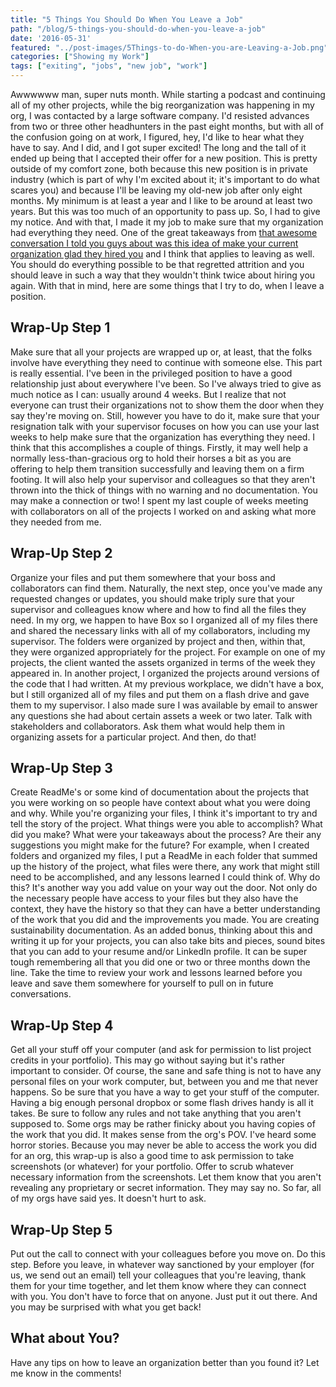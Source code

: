 ```yaml
---
title: "5 Things You Should Do When You Leave a Job"
path: "/blog/5-things-you-should-do-when-you-leave-a-job"
date: '2016-05-31'
featured: "../post-images/5Things-to-do-When-you-are-Leaving-a-Job.png"
categories: ["Showing my Work"]
tags: ["exiting", "jobs", "new job", "work"]
---
```


Awwwwww man, super nuts month. While starting a podcast and continuing all of my other projects, while the big reorganization was happening in my org, I was contacted by a large software company. I'd resisted advances from two or three other headhunters in the past eight months, but with all of the confusion going on at work, I figured, hey, I'd like to hear what they have to say. And I did, and I got super excited! The long and the tall of it ended up being that I accepted their offer for a new position. This is pretty outside of my comfort zone, both because this new position is in private industry (which is part of why I'm excited about it; it's important to do what scares you) and because I'll be leaving my old-new job after only eight months. My minimum is at least a year and I like to be around at least two years. But this was too much of an opportunity to pass up. So, I had to give my notice. And with that, I made it my job to make sure that my organization had everything they need. One of the great takeaways from [that awesome conversation I told you guys about was this idea of make your current organization glad they hired you](/blog/making-it-work/) and I think that applies to leaving as well. You should do everything possible to be that regretted attrition and you should leave in such a way that they wouldn't think twice about hiring you again. With that in mind, here are some things that I try to do, when I leave a position.

## Wrap-Up Step 1

Make sure that all your projects are wrapped up or, at least, that the folks involve have everything they need to continue with someone else. This part is really essential. I've been in the privileged position to have a good relationship just about everywhere I've been. So I've always tried to give as much notice as I can: usually around 4 weeks. But I realize that not everyone can trust their organizations not to show them the door when they say they're moving on. Still, however you have to do it, make sure that your resignation talk with your supervisor focuses on how you can use your last weeks to help make sure that the organization has everything they need. I think that this accomplishes a couple of things. Firstly, it may well help a normally less-than-gracious org to hold their horses a bit as you are offering to help them transition successfully and leaving them on a firm footing. It will also help your supervisor and colleagues so that they aren't thrown into the thick of things with no warning and no documentation. You may make a connection or two! I spent my last couple of weeks meeting with collaborators on all of the projects I worked on and asking what more they needed from me.

## Wrap-Up Step 2

Organize your files and put them somewhere that your boss and collaborators can find them. Naturally, the next step, once you've made any requested changes or updates, you should make triply sure that your supervisor and colleagues know where and how to find all the files they need. In my org, we happen to have Box so I organized all of my files there and shared the necessary links with all of my collaborators, including my supervisor. The folders were organized by project and then, within that, they were organized appropriately for the project. For example on one of my projects, the client wanted the assets organized in terms of the week they appeared in. In another project, I organized the projects around versions of the code that I had written. At my previous workplace, we didn't have a box, but I still organized all of my files and put them on a flash drive and gave them to my supervisor. I also made sure I was available by email to answer any questions she had about certain assets a week or two later. Talk with stakeholders and collaborators. Ask them what would help them in organizing assets for a particular project. And then, do that!

## Wrap-Up Step 3

Create ReadMe's or some kind of documentation about the projects that you were working on so people have context about what you were doing and why. While you're organizing your files, I think it's important to try and tell the story of the project. What things were you able to accomplish? What did you make? What were your takeaways about the process? Are their any suggestions you might make for the future? For example, when I created folders and organized my files, I put a ReadMe in each folder that summed up the history of the project, what files were there, any work that might still need to be accomplished, and any lessons learned I could think of. Why do this? It's another way you add value on your way out the door. Not only do the necessary people have access to your files but they also have the context, they have the history so that they can have a better understanding of the work that you did and the improvements you made. You are creating sustainability documentation. As an added bonus, thinking about this and writing it up for your projects, you can also take bits and pieces, sound bites that you can add to your resume and/or LinkedIn profile. It can be super tough remembering all that you did one or two or three months down the line. Take the time to review your work and lessons learned before you leave and save them somewhere for yourself to pull on in future conversations.

## Wrap-Up Step 4

Get all your stuff off your computer (and ask for permission to list project credits in your portfolio). This may go without saying but it's rather important to consider. Of course, the sane and safe thing is not to have any personal files on your work computer, but, between you and me that never happens. So be sure that you have a way to get your stuff of the computer. Having a big enough personal dropbox or some flash drives handy is all it takes. Be sure to follow any rules and not take anything that you aren't supposed to. Some orgs may be rather finicky about you having copies of the work that you did. It makes sense from the org's POV. I've heard some horror stories. Because you may never be able to access the work you did for an org, this wrap-up is also a good time to ask permission to take screenshots (or whatever) for your portfolio. Offer to scrub whatever necessary information from the screenshots. Let them know that you aren't revealing any proprietary or secret information. They may say no. So far, all of my orgs have said yes. It doesn't hurt to ask.

## Wrap-Up Step 5

Put out the call to connect with your colleagues before you move on. Do this step. Before you leave, in whatever way sanctioned by your employer (for us, we send out an email) tell your colleagues that you're leaving, thank them for your time together, and let them know where they can connect with you. You don't have to force that on anyone. Just put it out there. And you may be surprised with what you get back!

## What about You?

Have any tips on how to leave an organization better than you found it? Let me know in the comments!
